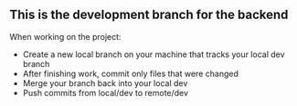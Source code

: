 ## This is the development branch for the backend

When working on the project:
- Create a new local branch on your machine that tracks your local dev branch
- After finishing work, commit only files that were changed
- Merge your branch back into your local dev
- Push commits from local/dev to remote/dev

